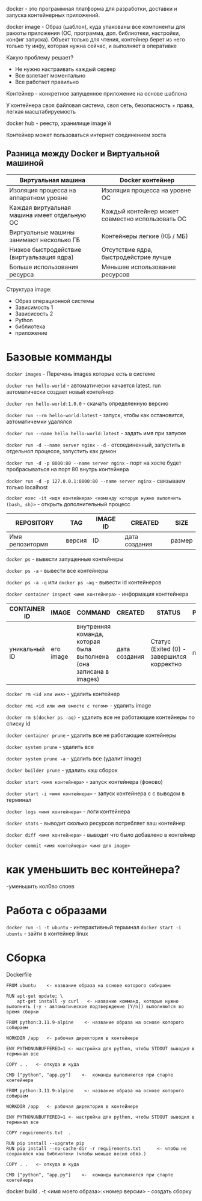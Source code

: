 docker - это программная платформа для разработки, доставки и запуска контейнерных приложений.

docker image -  Образ (шаблон), куда упакованы все компоненты для раюоты приложения (ОС, программа, доп. библиотеки, настройки, конфиг запуска). Объект только для чтения, контейнер берет из него только ту инфу, которая нужна сейчас, и выполняет в оперативке

Какую проблему решает?
- Не нужно настраивать каждый сервер
- Все взлетает моментально
- Все работает правильно

Контейнер - конкретное запущенное приложение на основе шаблона

У контейнера своя файловая система, своя сеть, безопасность + права, легкая масштабируемость

docker hub - реестр, хранилище image`й

Контейнер может пользоваться интернет соединением хоста

## Разница между Docker и Виртуальной машиной

| Виртуальная машина | Docker контейнер |
| --- | --- |
| Изоляция процесса на аппаратном уровне | Изоляция процесса на уровне ОС |
| Каждая виртуальная машина имеет отдельную ОС | Каждый контейнер может совместно использовать ОС |
| Виртуальные машины занимают несколько ГБ | Контейнеры легкие (КБ / МБ) |
| Низкое быстродействие (виртуальзация ядра) | Отсутствие ядра, быстродейстрие лучше |
| Больше использования ресурса | Меньшее использование ресурсов |


Структура image:
- Образ операционной системы
- Зависимость 1
- Зависисость 2
- Python
- библиотека
- приложение

# Базовые комманды

`docker images` - Перечень images которые есть в системе

`docker run hello-world` - автоматически качается latest. run автоматически создает новый контейнер

`docker run hello-world:1.0.0` - скачать определенную версию

`docker run --rm hello-world:latest` - запуск, чтобы как остановится, автоматичемки удалялся

`docker run --name hello hello-world:latest` - задать имя при запуске

`docker run -d --name server nginx` - `-d` - отсоединенный, запустить в отдельноп процессе, запустить как демон

`docker run -d -p 8000:80 --name server nginx` - порт на хосте будет пробрасываться на порт 80 внутрь контейнера

`docker run -d -p 127.0.0.1:8000:80 --name server nginx` - связываем только localhost

`docker exec -it <идя контейнера> <команду которую нужно выполнить (bash, sh)>` - открыть дополнительный процесс

| REPOSITORY | TAG | IMAGE ID | CREATED | SIZE |
| --- | --- | --- | --- | --- |
| Имя репозитормя | версия | ID | дата создания | размер |

`docker ps` - вывести запущенные контейнеры

`docker ps -a` - вывести все контейнеры

`docker ps -a -q` или `docker ps -aq` - вывести id контейнеров

`docker container inspect <имя контейнера>` - информация конттейнера

| CONTAINER ID | IMAGE | COMMAND | CREATED | STATUS | PORTS | NAMES |
| --- | --- | --- | --- | --- | --- | --- |
| уникальный ID | его image | внутренняя команда, которая была выполнена (она записана в images) | дата создания | Статус (Exited (0) - завершился корректно | порт | имена контейнеров (если не указываем, дается автоматически)|

`docker rm <id или имя>` - удалить контейнер 

`docker rmi <id или имя вместе с тегом>` - удалить image

`docker rm $(docker ps -aq)` - удалить все не работающие контейнеры по списку id

`docker container prune` - удалить все не работающие контейнеры 

`docker system prune` - удалить все 

`docker system prune -a` - удалить все (удалит image)

`docker builder prune` - удалить кэш сборок

`docker start <имя контейнера>` - запуск контейнера (фоново)

`docker start -i <имя контейнера>` - запуск контейнера c с выводом в терминал

`docker logs <имя контейнера>` - логи контейнера

`docker stats` - выводит сколько ресурсов потребляет ваш контейнер

`docker diff <имя контейнера>` - выводит что было добавлено в контейнер

`docker commit <имя контейнера> <имя для image>`

# как уменьшить вес контейнера?
-уменьшить кол0во слоев

# Работа с образами

`docker run -i -t ubuntu` - интерактивный терминал
`docker start -i ubuntu` - зайти в контейнер linux

# Сборка
Dockerfile

```
FROM ubuntu    <- название образа на основе которого собираем
 
RUN apt-get update; \
    apt-get install -y curl   <- название комманд, которые нужно выполнить (-y - автоматическое подтверждение [Y/n]) выполняются во время сборки
```

```
FROM python:3.11.9-alpine    <- название образа на основе которого собираем

WORKDIR /app   <- рабочая директория в контейнере

ENV PYTHONUNBUFFERED=1 <- настройка для python, чтобы STDOUT выводил в терминал все

COPY . .   <- откуда и куда

CMD ["python", "app.py"]    <-  команды выполняются при старте контейнера
```

```
FROM python:3.11.9-alpine    <- название образа на основе которого собираем

WORKDIR /app   <- рабочая директория в контейнере

ENV PYTHONUNBUFFERED=1 <- настройка для python, чтобы STDOUT выводил в терминал все

COPY requirements.txt  . 

RUN pip install --upgrate pip
RUN pip install --no-cache-dir -r requirements.txt      <- чтобы не сохранялся кэш библиотеки (чтобы меньше весил обяз.)

COPY . .   <- откуда и куда

CMD ["python", "app.py"]    <-  команды выполняются при старте контейнера
```


docker build . -t <имя моего образа>:<номер версии> - создать сборку
